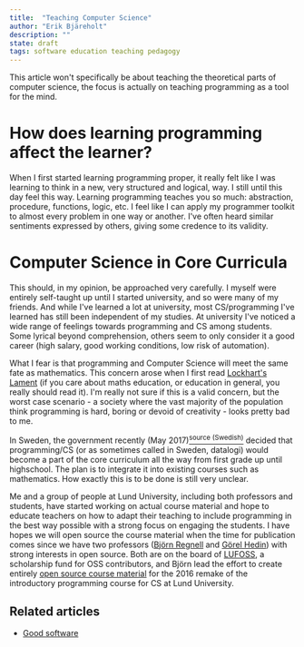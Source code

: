 ```yaml
---
title:  "Teaching Computer Science"
author: "Erik Bjäreholt"
description: ""
state: draft
tags: software education teaching pedagogy
---
```


This article won't specifically be about teaching the theoretical parts of computer science, the focus is actually on teaching programming as a tool for the mind.


# How does learning programming affect the learner?

When I first started learning programming proper, it really felt like I was learning to think in a new, very structured and logical, way. I still until this day feel this way. Learning programming teaches you so much: abstraction, procedure, functions, logic, etc. I feel like I can apply my programmer toolkit to almost every problem in one way or another. I've often heard similar sentiments expressed by others, giving some credence to its validity.


# Computer Science in Core Curricula

This should, in my opinion, be approached very carefully. I myself were entirely self-taught up until I started university, and so were many of my friends. And while I've learned a lot at university, most CS/programming I've learned has still been independent of my studies. At university I've noticed a wide range of feelings towards programming and CS among students. Some lyrical beyond comprehension, others seem to only consider it a good career (high salary, good working conditions, low risk of automation).

What I fear is that programming and Computer Science will meet the same fate as mathematics. This concern arose when I first read [Lockhart's Lament][lockharts-lament] (if you care about maths education, or education in general, you really should read it). I'm really not sure if this is a valid concern, but the worst case scenario - a society where the vast majority of the population think programming is hard, boring or devoid of creativity - looks pretty bad to me.

In Sweden, the government recently (May 2017)[<sup>source (Swedish)</sup>][sweclockers-programmering-i-skolan] decided that programming/CS (or as sometimes called in Sweden, datalogi) would become a part of the core curriculum all the way from first grade up until highschool. The plan is to integrate it into existing courses such as mathematics. How exactly this is to be done is still very unclear. 

Me and a group of people at Lund University, including both professors and students, have started working on actual course material and hope to educate teachers on how to adapt their teaching to include programming in the best way possible with a strong focus on engaging the students. I have hopes we will open source the course material when the time for publication comes since we have two professors ([Björn Regnell][bjorn-regnell] and [Görel Hedin][gorel-hedin]) with strong interests in open source. Both are on the board of [LUFOSS][lufoss], a scholarship fund for OSS contributors, and Björn lead the effort to create entirely [open source course material][introprog] for the 2016 remake of the introductory programming course for CS at Lund University.


## Related articles

 - [Good software](/wiki/long-software)


[lockharts-lament]: https://www.maa.org/external_archive/devlin/LockhartsLament.pdf
[sweclockers-programmering-i-skolan]: https://m.sweclockers.com/nyhet/23500-programmering-infors-i-skolan-fran-arskurs-ett-nasta-ar
[lufoss]: https://www.lth.se/lufoss
[gorel-hedin]: http://cs.lth.se/gorel-hedin/
[bjorn-regnell]: http://cs.lth.se/bjorn-regnell/
[introprog]: https://github.com/lunduniversity/introprog
